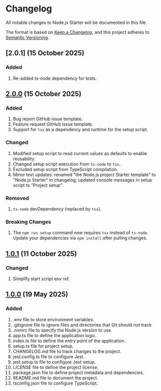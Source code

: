 # Changelog

All notable changes to Node.js Starter will be documented in this file.

The format is based on [Keep a Changelog][Keep a Changelog url], and this project adheres to [Semantic Versioning][Semantic Versioning url].

## [2.0.1] (15 October 2025)

### Added

1. Re-added ts-node dependency for tests.

## [2.0.0] (15 October 2025)

### Added

1. Bug report GitHub issue template.
1. Feature request GitHub issue template.
1. Support for `tsx` as a dependency and runtime for the setup script.

### Changed

1. Modified setup script to read current values as defaults to enable reusability.
1. Changed setup script execution from `ts-node` to `tsx`.
1. Excluded setup script from TypeScript compilation.
1. Minor text updates: renamed "the Node.js project Starter template" to "Node.js Starter" in changelog; updated console messages in setup script to "Project setup".

### Removed

1. `ts-node` devDependency (replaced by `tsx`).

### Breaking Changes

1. The `npm run setup` command now requires `tsx` instead of `ts-node`. Update your dependencies via `npm install` after pulling changes.

## [1.0.1] (11 October 2025)

### Changed

1. Simplify start script env ref.

## [1.0.0] (19 May 2025)

### Added

1. .env file to store environment variables.
1. .gitignore file to ignore files and directories that Git should not track
1. .nvmrc file to specify the Node.js version to use.
1. app.ts file to define the application logic.
1. index.ts file to define the entry point of the application.
1. setup.ts file for project setup.
1. CHANGELOG.md file to track changes to the project.
1. jest.config.ts file to configure Jest.
1. jest.setup.ts file to configure Jest setup.
1. LICENSE file to define the project license.
1. package.json file to define project metadata and dependencies.
1. README.md file to document the project.
1. tsconfig.json file to configure TypeScript.

<!-- References -->

[Keep a Changelog url]: https://keepachangelog.com/en/1.0.0/
[Semantic Versioning url]: https://semver.org/spec/v2.0.0.html
[2.0.0]: https://github.com/SherpadNdabambi/node-starter/releases/tag/v2.0.0
[1.0.1]: https://github.com/SherpadNdabambi/node-starter/releases/tag/v1.0.1
[1.0.0]: https://github.com/SherpadNdabambi/node-starter/releases/tag/v1.0.0
